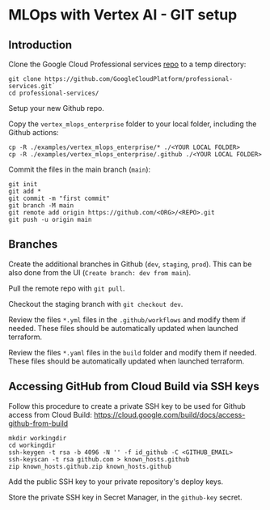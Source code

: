 # MLOps with Vertex AI - GIT setup

## Introduction

Clone the Google Cloud Professional services [repo](https://github.com/GoogleCloudPlatform/professional-services) to a temp directory: 
```
git clone https://github.com/GoogleCloudPlatform/professional-services.git`
cd professional-services/
```

Setup your new Github repo.

Copy the `vertex_mlops_enterprise` folder to your local folder, including the Github actions:

```
cp -R ./examples/vertex_mlops_enterprise/* ./<YOUR LOCAL FOLDER>
cp -R ./examples/vertex_mlops_enterprise/.github ./<YOUR LOCAL FOLDER>
```

Commit the files in the main branch (`main`):
```
git init
git add *
git commit -m "first commit"
git branch -M main
git remote add origin https://github.com/<ORG>/<REPO>.git
git push -u origin main
```

## Branches
Create the additional branches in Github (`dev`, `staging`, `prod`). This can be also done from the UI (`Create branch: dev from main`).

Pull the remote repo with `git pull`.

Checkout the staging branch with `git checkout dev`.


Review the files `*.yml` files in the `.github/workflows` and modify them if needed. These files should be automatically updated when launched terraform.

Review the files `*.yaml` files in the `build` folder and modify them if needed. These files should be automatically updated when launched terraform.

## Accessing GitHub from Cloud Build via SSH keys
Follow this procedure to create a private SSH key to be used for Github access from Cloud Build:
https://cloud.google.com/build/docs/access-github-from-build

```
mkdir workingdir
cd workingdir
ssh-keygen -t rsa -b 4096 -N '' -f id_github -C <GITHUB_EMAIL>
ssh-keyscan -t rsa github.com > known_hosts.github
zip known_hosts.github.zip known_hosts.github
```

Add the public SSH key to your private repository's deploy keys.

Store the private SSH key in Secret Manager, in the `github-key` secret.

